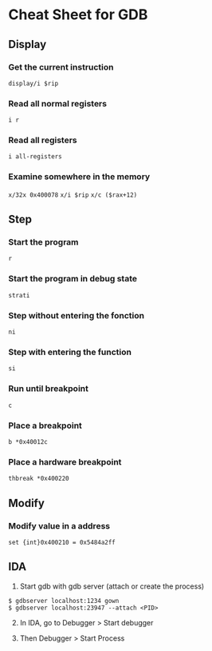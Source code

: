 # Cheat Sheet for GDB

## Display 

### Get the current instruction
`display/i $rip`

### Read all normal registers 
`i r`

### Read all registers
`i all-registers`

### Examine somewhere in the memory
`x/32x 0x400078`
`x/i $rip`
`x/c ($rax+12)`

## Step

### Start the program
`r`

### Start the program in debug state
`strati`

### Step without entering the fonction
`ni`

### Step with entering the function
`si`

### Run until breakpoint
`c`

### Place a breakpoint
`b *0x40012c`

### Place a hardware breakpoint
`thbreak *0x400220`

## Modify

### Modify value in a address
`set {int}0x400210 = 0x5484a2ff`

## IDA

1. Start gdb with gdb server (attach or create the process)
```
$ gdbserver localhost:1234 gown
$ gdbserver localhost:23947 --attach <PID>
```

2. In IDA, go to Debugger > Start debugger

3. Then Debugger > Start Process
